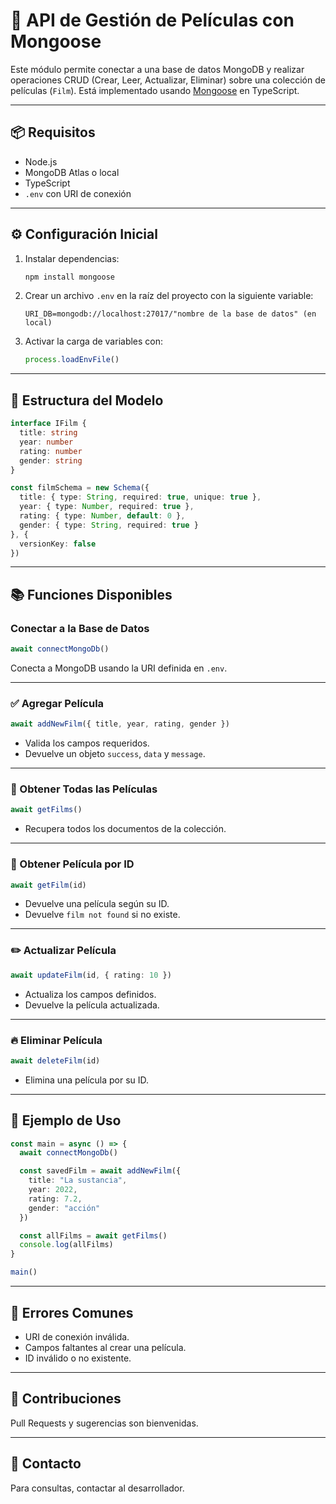 # 🌽 API de Gestión de Películas con Mongoose

Este módulo permite conectar a una base de datos MongoDB y realizar operaciones CRUD (Crear, Leer, Actualizar, Eliminar) sobre una colección de películas (`Film`). Está implementado usando [Mongoose](https://mongoosejs.com/) en TypeScript.

---

## 📦 Requisitos

* Node.js
* MongoDB Atlas o local
* TypeScript
* `.env` con URI de conexión

---

## ⚙️ Configuración Inicial

1. Instalar dependencias:

   ```bash
   npm install mongoose
   ```

2. Crear un archivo `.env` en la raíz del proyecto con la siguiente variable:

   ```env
   URI_DB=mongodb://localhost:27017/"nombre de la base de datos" (en local)
   ```

3. Activar la carga de variables con:

   ```ts
   process.loadEnvFile()
   ```

---

## 📖 Estructura del Modelo

```ts
interface IFilm {
  title: string
  year: number
  rating: number
  gender: string
}

const filmSchema = new Schema({
  title: { type: String, required: true, unique: true },
  year: { type: Number, required: true },
  rating: { type: Number, default: 0 },
  gender: { type: String, required: true }
}, {
  versionKey: false
})
```

---

## 📚 Funciones Disponibles

### Conectar a la Base de Datos

```ts
await connectMongoDb()
```

Conecta a MongoDB usando la URI definida en `.env`.

---

### ✅ Agregar Película

```ts
await addNewFilm({ title, year, rating, gender })
```

* Valida los campos requeridos.
* Devuelve un objeto `success`, `data` y `message`.

---

### 📜 Obtener Todas las Películas

```ts
await getFilms()
```

* Recupera todos los documentos de la colección.

---

### 📃 Obtener Película por ID

```ts
await getFilm(id)
```

* Devuelve una película según su ID.
* Devuelve `film not found` si no existe.

---

### ✏️ Actualizar Película

```ts
await updateFilm(id, { rating: 10 })
```

* Actualiza los campos definidos.
* Devuelve la película actualizada.

---

### 🔥 Eliminar Película

```ts
await deleteFilm(id)
```

* Elimina una película por su ID.

---

## 🎡 Ejemplo de Uso

```ts
const main = async () => {
  await connectMongoDb()

  const savedFilm = await addNewFilm({
    title: "La sustancia",
    year: 2022,
    rating: 7.2,
    gender: "acción"
  })

  const allFilms = await getFilms()
  console.log(allFilms)
}

main()
```

---

## 📆 Errores Comunes

* URI de conexión inválida.
* Campos faltantes al crear una película.
* ID inválido o no existente.

---

## 🤖 Contribuciones

Pull Requests y sugerencias son bienvenidas.

---

## 📧 Contacto

Para consultas, contactar al desarrollador.
